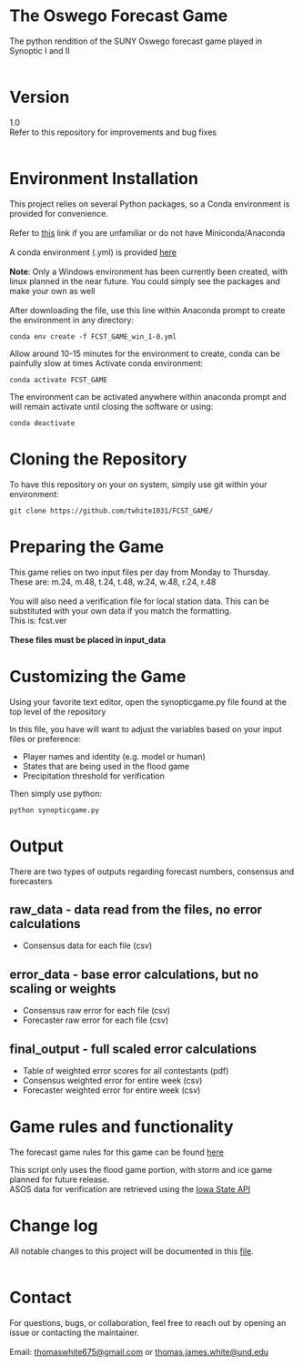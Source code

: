 # The Oswego Forecast Game
The python rendition of the SUNY Oswego forecast game played in Synoptic I and II
<br><br>
# Version
1.0 <br>
Refer to this repository for improvements and bug fixes
<br><br>
# Environment Installation
This project relies on several Python packages, so a Conda environment is provided for convenience.
<br><br>
Refer to [this](https://www.anaconda.com/docs/getting-started/miniconda/main) link if you are unfamiliar or do not have Miniconda/Anaconda
<br><br>
A conda environment (.yml) is provided [here](https://github.com/twhite1031/FCST_GAME/envs)
<br><br>
**Note**: Only a Windows environment has been currently been created, with linux planned in the near future. You could simply see the packages and make your own as well
<br><br>
After downloading the file, use this line within Anaconda prompt to create the environment in any directory:
```
conda env create -f FCST_GAME_win_1-0.yml
```
Allow around 10-15 minutes for the environment to create, conda can be painfully slow at times
Activate conda environment:
```
conda activate FCST_GAME
```
The environment can be activated anywhere within anaconda prompt and will remain activate until closing the software or using:
```
conda deactivate
```
# Cloning the Repository
To have this repository on your on system, simply use git within your environment:
```
git clone https://github.com/twhite1031/FCST_GAME/
```
# Preparing the Game
This game relies on two input files per day from Monday to Thursday. <br>
These are: m.24, m.48, t.24, t.48, w.24, w.48, r.24, r.48 
<br><br>
You will also need a verification file for local station data. This can be substituted with your own data if you match the formatting.<br>
This is: fcst.ver 
<br><br>
**These files must be placed in input_data**

# Customizing the Game
Using your favorite text editor, open the synopticgame.py file found at the top level of the repository

In this file, you have will want to adjust the variables based on your input files or preference:
- Player names and identity (e.g. model or human)
- States that are being used in the flood game
- Precipitation threshold for verification

Then simply use python:
```
python synopticgame.py
```
# Output
There are two types of outputs regarding forecast numbers, consensus and forecasters

## raw_data - data read from the files, no error calculations
- Consensus data for each file (csv)
## error_data - base error calculations, but no scaling or weights
- Consensus raw error for each file (csv)
- Forecaster raw error for each file (csv)
## final_output - full scaled error calculations
- Table of weighted error scores for all contestants (pdf)
- Consensus weighted error for entire week (csv)
- Forecaster weighted error for entire week (csv)

# Game rules and functionality
The forecast game rules for this game can be found [here](https://pi.cs.oswego.edu/~osscams/local_game_files/game_rules.jpg)

This script only uses the flood game portion, with storm and ice game planned for future release. <br>
ASOS data for verification are retrieved using the [Iowa State API](https://mesonet.agron.iastate.edu/api/)

# Change log
All notable changes to this project will be documented in this [file](https://github.com/twhite1031/FCST_GAME/CHANGELOG.md).
<br><br>
# Contact
For questions, bugs, or collaboration, feel free to reach out by opening an issue or contacting the maintainer.
<br><br>
Email: thomaswhite675@gmail.com or thomas.james.white@und.edu
